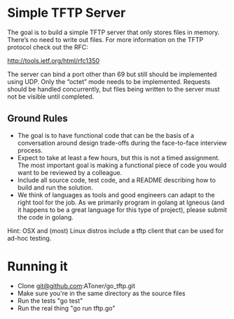 # Simple TFTP Server
The goal is to build a simple TFTP server that only stores files in memory.  There’s no need to write out files.  For more information on the TFTP protocol check out the RFC:

http://tools.ietf.org/html/rfc1350

The server can bind a port other than 69 but still should be implemented using UDP.  Only the “octet” mode needs to be implemented.  Requests should be handled concurrently, but files being written to the server must not be visible until completed.

## Ground Rules
* The goal is to have functional code that can be the basis of a conversation around design trade-offs during the face-to-face interview process. 
* Expect to take at least a few hours, but this is not a timed assignment.  The most important goal is making a functional piece of code you would want to be reviewed by a colleague.
* Include all source code, test code, and a README describing how to build and run the solution.
* We think of languages as tools and good engineers can adapt to the right tool for the job.  As we primarily program in golang at Igneous (and it happens to be a great language for this type of project), please submit the code in golang.

Hint: OSX and (most) Linux distros include a tftp client that can be used for ad-hoc testing.

# Running it
* Clone git@github.com:AToner/go_tftp.git
* Make sure you're in the same directory as the source files
* Run the tests "go test"
* Run the real thing "go run tftp.go"
